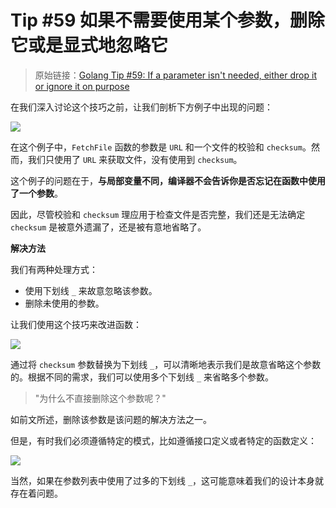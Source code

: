 # Tip #59 如果不需要使用某个参数，删除它或是显式地忽略它

> 原始链接：[Golang Tip #59: If a parameter isn't needed, either drop it or ignore it on purpose](https://twitter.com/func25/status/1772225989143417031?t=nJCezW_QhRtqsWzSzHOMJw)

在我们深入讨论这个技巧之前，让我们剖析下方例子中出现的问题：

![](./images/059/1.png)

在这个例子中，`FetchFile` 函数的参数是 `URL` 和一个文件的校验和 `checksum`。然而，我们只使用了 `URL` 来获取文件，没有使用到 `checksum`。

这个例子的问题在于，**与局部变量不同，编译器不会告诉你是否忘记在函数中使用了一个参数**。

因此，尽管校验和 `checksum` 理应用于检查文件是否完整，我们还是无法确定 `checksum` 是被意外遗漏了，还是被有意地省略了。

**解决方法**

我们有两种处理方式：

- 使用下划线 `_` 来故意忽略该参数。
- 删除未使用的参数。

让我们使用这个技巧来改进函数：

![](./images/059/2.png)

通过将 `checksum` 参数替换为下划线 `_`，可以清晰地表示我们是故意省略这个参数的。根据不同的需求，我们可以使用多个下划线 `_` 来省略多个参数。

> "为什么不直接删除这个参数呢？"

如前文所述，删除该参数是该问题的解决方法之一。

但是，有时我们必须遵循特定的模式，比如遵循接口定义或者特定的函数定义：

![](./images/059/3.png)

当然，如果在参数列表中使用了过多的下划线 `_`，这可能意味着我们的设计本身就存在着问题。
